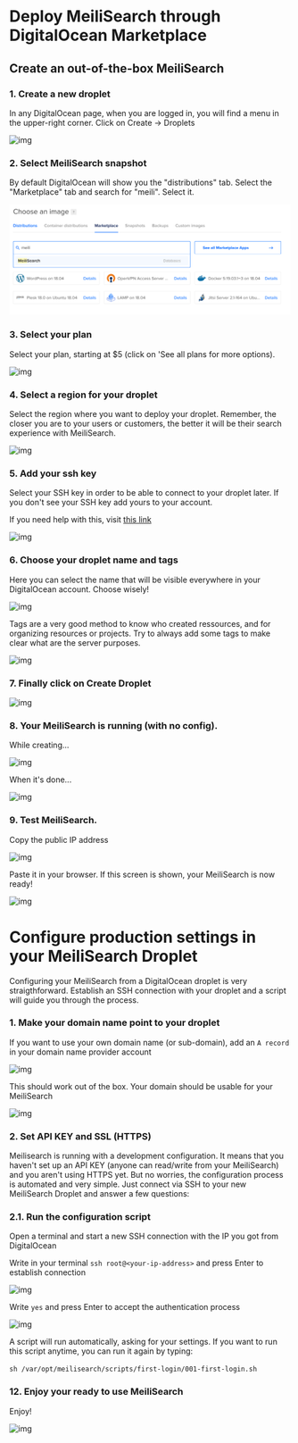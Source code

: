 # Deploy MeiliSearch through DigitalOcean Marketplace

## Create an out-of-the-box MeiliSearch

### 1. Create a new droplet

In any DigitalOcean page, when you are logged in, you will find a menu in the upper-right corner. Click on Create -> Droplets

![img](doc/img/01.create.png "Create droplet")  

### 2. Select MeiliSearch snapshot

By default DigitalOcean will show you the "distributions" tab. Select the "Marketplace" tab and search for "meili". Select it.

![img](doc/img/02.marketplace.png "Marketplace")  

### 3. Select your plan

Select your plan, starting at $5 (click on 'See all plans for more options).

![img](doc/img/04.select-plan.png "Select plan")  

### 4. Select a region for your droplet

Select the region where you want to deploy your droplet. Remember, the closer you are to your users or customers, the better it will be their search experience with MeiliSearch.

![img](doc/img/05.select-region.png "Select region")  

### 5. Add your ssh key

Select your SSH key in order to be able to connect to your droplet later. If you don't see your SSH key add yours to your account.  

If you need help with this, visit [this link](https://www.digitalocean.com/docs/droplets/how-to/add-ssh-keys/to-account/)

![img](doc/img/06.add-ssh-key.png "Add ssh key")  

### 6. Choose your droplet name and tags

Here you can select the name that will be visible everywhere in your DigitalOcean account. Choose wisely!

![img](doc/img/07.droplet-name.png "Droplet name")  

Tags are a very good method to know who created ressources, and for organizing resources or projects. Try to always add some tags to make clear what are the server  purposes.

![img](doc/img/08.add-tags.png "Add tags")  

### 7. Finally click on Create Droplet

![img](doc/img/09.create-droplet.png "Create droplet")  

### 8. Your MeiliSearch is running (with no config).  

 While creating...  

![img](doc/img/10.creating.png "Creating") 

When it's done...  

![img](doc/img/10.created-ip.png "Created") 

### 9. Test MeiliSearch.

Copy the public IP address

![img](doc/img/11.copy-ip.png "Copy IP")  

Paste it in your browser. If this screen is shown, your MeiliSearch is now ready!

![img](doc/img/11.test-meili.png "Test MeiliSearch")  


# Configure production settings in your MeiliSearch Droplet

Configuring your MeiliSearch from a DigitalOcean droplet is very straigthforward. Establish an SSH connection with your droplet and a script will guide you through the process.

### 1. Make your domain name point to your droplet

If you want to use your own domain name (or sub-domain), add an `A record` in your domain name provider account

![img](doc/img/12.domain-a-record.png "Domain to  MeiliSearch")  

This should work out of the box. Your domain should be usable for your MeiliSearch

![img](doc/img/12.working-domain.png "Domain to  MeiliSearch")  

### 2. Set API KEY and SSL (HTTPS)

Meilisearch is running with a development configuration. It means that you haven't set up an API KEY (anyone can read/write from your MeiliSearch) and you aren't using HTTPS yet. But no worries, the configuration process is automated and very simple. Just connect via SSH to your new MeiliSearch Droplet and answer a few questions:

### 2.1. Run the configuration script

Open a terminal and start a new SSH connection with the IP you got from DigitalOcean  

Write in your terminal `ssh root@<your-ip-address>`  and press Enter to establish connection 

![img](doc/img/13.open-terminal-ssh.png "Terminal ssh")  

Write `yes` and press Enter to accept the authentication process  

![img](doc/img/13.auth-yes.png "Auth")  

A script will run automatically, asking for your settings. If you want to run this script anytime, you can run it again by typing:  

`sh /var/opt/meilisearch/scripts/first-login/001-first-login.sh`

### 12. Enjoy your ready to use MeiliSearch 

Enjoy!

![img](doc/img/14.finish.png "Enjoy")  